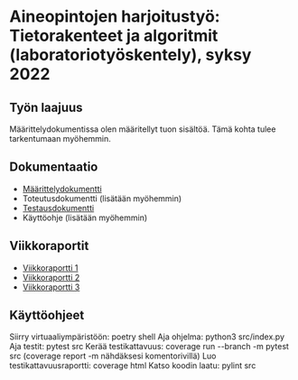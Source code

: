 # Aineopintojen harjoitustyö: Tietorakenteet ja algoritmit (laboratoriotyöskentely), syksy 2022

## Työn laajuus

Määrittelydokumentissa olen määritellyt tuon sisältöä. Tämä kohta tulee tarkentumaan myöhemmin.

## Dokumentaatio

* [Määrittelydokumentti](https://github.com/karhelmi/tiralabra/blob/master/dokumentaatio/maarittelydokumentti.md)
* Toteutusdokumentti (lisätään myöhemmin)
* [Testausdokumentti](https://github.com/karhelmi/tiralabra/blob/master/dokumentaatio/testausdokumentti.md)
* Käyttöohje (lisätään myöhemmin)

## Viikkoraportit
* [Viikkoraportti 1](https://github.com/karhelmi/tiralabra/blob/master/dokumentaatio/viikkoraportit/viikkoraportti_1.md)
* [Viikkoraportti 2](https://github.com/karhelmi/tiralabra/blob/master/dokumentaatio/viikkoraportit/viikkoraportti_2.md)
* [Viikkoraportti 3](https://github.com/karhelmi/tiralabra/blob/master/dokumentaatio/viikkoraportit/viikkoraportti_3.md)


## Käyttöohjeet
Siirry virtuaaliympäristöön: poetry shell
Aja ohjelma: python3 src/index.py
Aja testit: pytest src
Kerää testikattavuus: coverage run --branch -m pytest src (coverage report -m nähdäksesi komentorivillä)
Luo testikattavuusraportti: coverage html
Katso koodin laatu: pylint src
